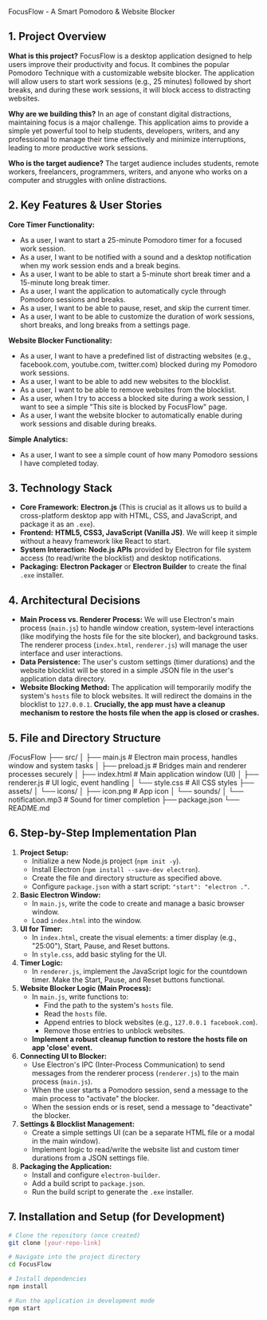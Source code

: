  FocusFlow - A Smart Pomodoro & Website Blocker

## 1. Project Overview

**What is this project?**
FocusFlow is a desktop application designed to help users improve their productivity and focus. It combines the popular Pomodoro Technique with a customizable website blocker. The application will allow users to start work sessions (e.g., 25 minutes) followed by short breaks, and during these work sessions, it will block access to distracting websites.

**Why are we building this?**
In an age of constant digital distractions, maintaining focus is a major challenge. This application aims to provide a simple yet powerful tool to help students, developers, writers, and any professional to manage their time effectively and minimize interruptions, leading to more productive work sessions.

**Who is the target audience?**
The target audience includes students, remote workers, freelancers, programmers, writers, and anyone who works on a computer and struggles with online distractions.

## 2. Key Features & User Stories

**Core Timer Functionality:**
*   As a user, I want to start a 25-minute Pomodoro timer for a focused work session.
*   As a user, I want to be notified with a sound and a desktop notification when my work session ends and a break begins.
*   As a user, I want to be able to start a 5-minute short break timer and a 15-minute long break timer.
*   As a user, I want the application to automatically cycle through Pomodoro sessions and breaks.
*   As a user, I want to be able to pause, reset, and skip the current timer.
*   As a user, I want to be able to customize the duration of work sessions, short breaks, and long breaks from a settings page.

**Website Blocker Functionality:**
*   As a user, I want to have a predefined list of distracting websites (e.g., facebook.com, youtube.com, twitter.com) blocked during my Pomodoro work sessions.
*   As a user, I want to be able to add new websites to the blocklist.
*   As a user, I want to be able to remove websites from the blocklist.
*   As a user, when I try to access a blocked site during a work session, I want to see a simple "This site is blocked by FocusFlow" page.
*   As a user, I want the website blocker to automatically enable during work sessions and disable during breaks.

**Simple Analytics:**
*   As a user, I want to see a simple count of how many Pomodoro sessions I have completed today.

## 3. Technology Stack

*   **Core Framework:** **Electron.js** (This is crucial as it allows us to build a cross-platform desktop app with HTML, CSS, and JavaScript, and package it as an `.exe`).
*   **Frontend:** **HTML5, CSS3, JavaScript (Vanilla JS)**. We will keep it simple without a heavy framework like React to start.
*   **System Interaction:** **Node.js APIs** provided by Electron for file system access (to read/write the blocklist) and desktop notifications.
*   **Packaging:** **Electron Packager** or **Electron Builder** to create the final `.exe` installer.

## 4. Architectural Decisions

*   **Main Process vs. Renderer Process:** We will use Electron's main process (`main.js`) to handle window creation, system-level interactions (like modifying the hosts file for the site blocker), and background tasks. The renderer process (`index.html`, `renderer.js`) will manage the user interface and user interactions.
*   **Data Persistence:** The user's custom settings (timer durations) and the website blocklist will be stored in a simple JSON file in the user's application data directory.
*   **Website Blocking Method:** The application will temporarily modify the system's `hosts` file to block websites. It will redirect the domains in the blocklist to `127.0.0.1`. **Crucially, the app must have a cleanup mechanism to restore the hosts file when the app is closed or crashes.**

## 5. File and Directory Structure

/FocusFlow
├── src/
│ ├── main.js # Electron main process, handles window and system tasks
│ ├── preload.js # Bridges main and renderer processes securely
│ ├── index.html # Main application window (UI)
│ ├── renderer.js # UI logic, event handling
│ └── style.css # All CSS styles
├── assets/
│ └── icons/
│ ├── icon.png # App icon
│ └── sounds/
│ └── notification.mp3 # Sound for timer completion
├── package.json
└── README.md


## 6. Step-by-Step Implementation Plan

1.  **Project Setup:**
    *   Initialize a new Node.js project (`npm init -y`).
    *   Install Electron (`npm install --save-dev electron`).
    *   Create the file and directory structure as specified above.
    *   Configure `package.json` with a start script: `"start": "electron ."`.
2.  **Basic Electron Window:**
    *   In `main.js`, write the code to create and manage a basic browser window.
    *   Load `index.html` into the window.
3.  **UI for Timer:**
    *   In `index.html`, create the visual elements: a timer display (e.g., "25:00"), Start, Pause, and Reset buttons.
    *   In `style.css`, add basic styling for the UI.
4.  **Timer Logic:**
    *   In `renderer.js`, implement the JavaScript logic for the countdown timer. Make the Start, Pause, and Reset buttons functional.
5.  **Website Blocker Logic (Main Process):**
    *   In `main.js`, write functions to:
        *   Find the path to the system's `hosts` file.
        *   Read the `hosts` file.
        *   Append entries to block websites (e.g., `127.0.0.1 facebook.com`).
        *   Remove those entries to unblock websites.
    *   **Implement a robust cleanup function to restore the hosts file on app 'close' event.**
6.  **Connecting UI to Blocker:**
    *   Use Electron's IPC (Inter-Process Communication) to send messages from the renderer process (`renderer.js`) to the main process (`main.js`).
    *   When the user starts a Pomodoro session, send a message to the main process to "activate" the blocker.
    *   When the session ends or is reset, send a message to "deactivate" the blocker.
7.  **Settings & Blocklist Management:**
    *   Create a simple settings UI (can be a separate HTML file or a modal in the main window).
    *   Implement logic to read/write the website list and custom timer durations from a JSON settings file.
8.  **Packaging the Application:**
    *   Install and configure `electron-builder`.
    *   Add a build script to `package.json`.
    *   Run the build script to generate the `.exe` installer.

## 7. Installation and Setup (for Development)

```bash
# Clone the repository (once created)
git clone [your-repo-link]

# Navigate into the project directory
cd FocusFlow

# Install dependencies
npm install

# Run the application in development mode
npm start


